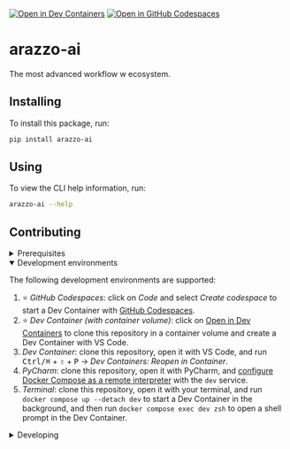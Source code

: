 [![Open in Dev Containers](https://img.shields.io/static/v1?label=Dev%20Containers&message=Open&color=blue&logo=visualstudiocode)](https://vscode.dev/redirect?url=vscode://ms-vscode-remote.remote-containers/cloneInVolume?url=http://github.com/seanchatmangpt/arrazo-ai) [![Open in GitHub Codespaces](https://img.shields.io/static/v1?label=GitHub%20Codespaces&message=Open&color=blue&logo=github)](https://github.com/codespaces/new/http://github.com/seanchatmangpt/arrazo-ai)

# arazzo-ai

The most advanced workflow w ecosystem.

## Installing

To install this package, run:

```sh
pip install arazzo-ai
```

## Using

To view the CLI help information, run:

```sh
arazzo-ai --help
```

## Contributing

<details>
<summary>Prerequisites</summary>

<details>
<summary>1. Set up Git to use SSH</summary>

1. [Generate an SSH key](https://docs.github.com/en/authentication/connecting-to-github-with-ssh/generating-a-new-ssh-key-and-adding-it-to-the-ssh-agent#generating-a-new-ssh-key) and [add the SSH key to your GitHub account](https://docs.github.com/en/authentication/connecting-to-github-with-ssh/adding-a-new-ssh-key-to-your-github-account).
1. Configure SSH to automatically load your SSH keys:
    ```sh
    cat << EOF >> ~/.ssh/config
    
    Host *
      AddKeysToAgent yes
      IgnoreUnknown UseKeychain
      UseKeychain yes
      ForwardAgent yes
    EOF
    ```

</details>

<details>
<summary>2. Install Docker</summary>

1. [Install Docker Desktop](https://www.docker.com/get-started).
    - _Linux only_:
        - Export your user's user id and group id so that [files created in the Dev Container are owned by your user](https://github.com/moby/moby/issues/3206):
            ```sh
            cat << EOF >> ~/.bashrc
            
            export UID=$(id --user)
            export GID=$(id --group)
            EOF
            ```

</details>

<details>
<summary>3. Install VS Code or PyCharm</summary>

1. [Install VS Code](https://code.visualstudio.com/) and [VS Code's Dev Containers extension](https://marketplace.visualstudio.com/items?itemName=ms-vscode-remote.remote-containers). Alternatively, install [PyCharm](https://www.jetbrains.com/pycharm/download/).
2. _Optional:_ install a [Nerd Font](https://www.nerdfonts.com/font-downloads) such as [FiraCode Nerd Font](https://github.com/ryanoasis/nerd-fonts/tree/master/patched-fonts/FiraCode) and [configure VS Code](https://github.com/tonsky/FiraCode/wiki/VS-Code-Instructions) or [configure PyCharm](https://github.com/tonsky/FiraCode/wiki/Intellij-products-instructions) to use it.

</details>

</details>

<details open>
<summary>Development environments</summary>

The following development environments are supported:

1. ⭐️ _GitHub Codespaces_: click on _Code_ and select _Create codespace_ to start a Dev Container with [GitHub Codespaces](https://github.com/features/codespaces).
1. ⭐️ _Dev Container (with container volume)_: click on [Open in Dev Containers](https://vscode.dev/redirect?url=vscode://ms-vscode-remote.remote-containers/cloneInVolume?url=http://github.com/seanchatmangpt/arrazo-ai) to clone this repository in a container volume and create a Dev Container with VS Code.
1. _Dev Container_: clone this repository, open it with VS Code, and run <kbd>Ctrl/⌘</kbd> + <kbd>⇧</kbd> + <kbd>P</kbd> → _Dev Containers: Reopen in Container_.
1. _PyCharm_: clone this repository, open it with PyCharm, and [configure Docker Compose as a remote interpreter](https://www.jetbrains.com/help/pycharm/using-docker-compose-as-a-remote-interpreter.html#docker-compose-remote) with the `dev` service.
1. _Terminal_: clone this repository, open it with your terminal, and run `docker compose up --detach dev` to start a Dev Container in the background, and then run `docker compose exec dev zsh` to open a shell prompt in the Dev Container.

</details>

<details>
<summary>Developing</summary>

- Run `poe` from within the development environment to print a list of [Poe the Poet](https://github.com/nat-n/poethepoet) tasks available to run on this project.
- Run `poetry add {package}` from within the development environment to install a run time dependency and add it to `pyproject.toml` and `poetry.lock`. Add `--group test` or `--group dev` to install a CI or development dependency, respectively.
- Run `poetry update` from within the development environment to upgrade all dependencies to the latest versions allowed by `pyproject.toml`.

</details>

